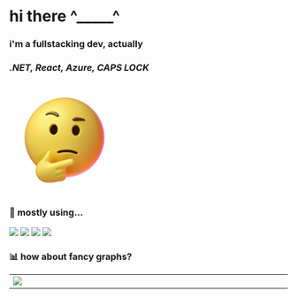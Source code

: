 # hi there ^_____^

### i'm a fullstacking dev, actually
### _.NET, React, Azure, CAPS LOCK_

<img src="src/thinking.gif" width="200px">

### 🚀 mostly using...
![](https://img.shields.io/badge/OS-Windows%2011%20Pro-informational?style=flat-square&logo=windows&logoColor=white&color=124da1)
![](https://img.shields.io/badge/Editor-JetBrains%20Rider-informational?style=flat-square&logo=jetbrains&logoColor=white&color=7d2a2a)
![](https://img.shields.io/badge/Primary-C%23-informational?style=flat-square&logo=c%20sharp&logoColor=white&color=f0cb51)
![](https://img.shields.io/badge/Secondary-JavaScript-informational?style=flat-square&logo=javascript&logoColor=white&color=f0cb51)

### 📊 how about fancy graphs?
<p align="center">
  <table>
  <tr>
      <td><img width="550px" align="left" src="https://github-readme-stats.vercel.app/api?username=stasandreich&hide_border=true&count_private=true&layout=compact&hide_title=true&show_icons=true&theme=cobalt" /></td>
      <td><img width="490px" src="https://github-readme-stats.vercel.app/api/top-langs/?username=stasandreich&hide=html&layout=compact&hide_border=true&hide_title=true&theme=cobalt" /></td>
  </tr>   
</table>
</p>

